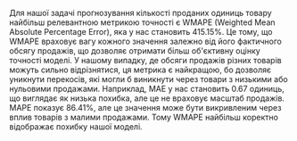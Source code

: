 Для нашої задачі прогнозування кількості проданих одиниць товару найбільш релевантною метрикою точності є WMAPE (Weighted Mean Absolute Percentage Error), яка у нас становить 415.15%. Це тому, що WMAPE враховує вагу кожного значення залежно від його фактичного обсягу продажів, що дозволяє отримати більш об'єктивну оцінку точності моделі.
У нашому випадку, де обсяги продажів різних товарів можуть сильно відрізнятися, ця метрика є найкращою, бо дозволяє уникнути перекосів, які могли б виникнути через товари з низькими або нульовими продажами. Наприклад, MAE у нас становить 0.67 одиниць, що виглядає як низька похибка, але це не враховує масштаб продажів. MAPE показує 86.41%, але це значення може бути викривленим через вплив товарів з малими продажами. Тому WMAPE найбільш коректно відображає похибку нашої моделі.
